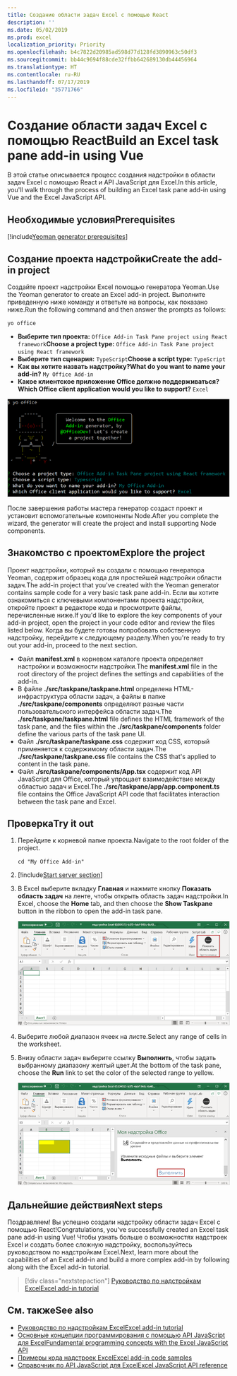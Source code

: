 ```yaml
---
title: Создание области задач Excel с помощью React
description: ''
ms.date: 05/02/2019
ms.prod: excel
localization_priority: Priority
ms.openlocfilehash: b4c7822d20985ad598d77d128fd3890963c50df3
ms.sourcegitcommit: bb44c9694f88cde32ffbb642689130db44456964
ms.translationtype: HT
ms.contentlocale: ru-RU
ms.lasthandoff: 07/17/2019
ms.locfileid: "35771766"
---
```

# <a name="build-an-excel-task-pane-add-in-using-react"></a><span data-ttu-id="0ad11-102">Создание области задач Excel с помощью React</span><span class="sxs-lookup"><span data-stu-id="0ad11-102">Build an Excel task pane add-in using Vue</span></span>

<span data-ttu-id="0ad11-103">В этой статье описывается процесс создания надстройки в области задач Excel с помощью React и API JavaScript для Excel.</span><span class="sxs-lookup"><span data-stu-id="0ad11-103">In this article, you'll walk through the process of building an Excel task pane add-in using Vue and the Excel JavaScript API.</span></span>

## <a name="prerequisites"></a><span data-ttu-id="0ad11-104">Необходимые условия</span><span class="sxs-lookup"><span data-stu-id="0ad11-104">Prerequisites</span></span>

[!include[Yeoman generator prerequisites](../includes/quickstart-yo-prerequisites.md)]

## <a name="create-the-add-in-project"></a><span data-ttu-id="0ad11-105">Создание проекта надстройки</span><span class="sxs-lookup"><span data-stu-id="0ad11-105">Create the add-in project</span></span>

<span data-ttu-id="0ad11-106">Создайте проект надстройки Excel помощью генератора Yeoman.</span><span class="sxs-lookup"><span data-stu-id="0ad11-106">Use the Yeoman generator to create an Excel add-in project.</span></span> <span data-ttu-id="0ad11-107">Выполните приведенную ниже команду и ответьте на вопросы, как показано ниже.</span><span class="sxs-lookup"><span data-stu-id="0ad11-107">Run the following command and then answer the prompts as follows:</span></span>

```command&nbsp;line
yo office
```

- <span data-ttu-id="0ad11-108">**Выберите тип проекта:** `Office Add-in Task Pane project using React framework`</span><span class="sxs-lookup"><span data-stu-id="0ad11-108">**Choose a project type:** `Office Add-in Task Pane project using React framework`</span></span>
- <span data-ttu-id="0ad11-109">**Выберите тип сценария:** `TypeScript`</span><span class="sxs-lookup"><span data-stu-id="0ad11-109">**Choose a script type:** `TypeScript`</span></span>
- <span data-ttu-id="0ad11-110">**Как вы хотите назвать надстройку?**</span><span class="sxs-lookup"><span data-stu-id="0ad11-110">**What do you want to name your add-in?**</span></span> `My Office Add-in`
- <span data-ttu-id="0ad11-111">**Какое клиентское приложение Office должно поддерживаться?**</span><span class="sxs-lookup"><span data-stu-id="0ad11-111">**Which Office client application would you like to support?**</span></span> `Excel`

![Генератор Yeoman](../images/yo-office-excel-react-2.png)

<span data-ttu-id="0ad11-113">После завершения работы мастера генератор создаст проект и установит вспомогательные компоненты Node.</span><span class="sxs-lookup"><span data-stu-id="0ad11-113">After you complete the wizard, the generator will create the project and install supporting Node components.</span></span>

## <a name="explore-the-project"></a><span data-ttu-id="0ad11-114">Знакомство с проектом</span><span class="sxs-lookup"><span data-stu-id="0ad11-114">Explore the project</span></span>

<span data-ttu-id="0ad11-115">Проект надстройки, который вы создали с помощью генератора Yeoman, содержит образец кода для простейшей надстройки области задач.</span><span class="sxs-lookup"><span data-stu-id="0ad11-115">The add-in project that you've created with the Yeoman generator contains sample code for a very basic task pane add-in.</span></span> <span data-ttu-id="0ad11-116">Если вы хотите ознакомиться с ключевыми компонентами проекта надстройки, откройте проект в редакторе кода и просмотрите файлы, перечисленные ниже.</span><span class="sxs-lookup"><span data-stu-id="0ad11-116">If you'd like to explore the key components of your add-in project, open the project in your code editor and review the files listed below.</span></span> <span data-ttu-id="0ad11-117">Когда вы будете готовы попробовать собственную надстройку, перейдите к следующему разделу.</span><span class="sxs-lookup"><span data-stu-id="0ad11-117">When you're ready to try out your add-in, proceed to the next section.</span></span>

- <span data-ttu-id="0ad11-118">Файл **manifest.xml** в корневом каталоге проекта определяет настройки и возможности надстройки.</span><span class="sxs-lookup"><span data-stu-id="0ad11-118">The **manifest.xml** file in the root directory of the project defines the settings and capabilities of the add-in.</span></span>
- <span data-ttu-id="0ad11-119">В файле **./src/taskpane/taskpane.html** определена HTML-инфраструктура области задач, а файлы в папке **./src/taskpane/components** определяют разные части пользовательского интерфейса области задач.</span><span class="sxs-lookup"><span data-stu-id="0ad11-119">The **./src/taskpane/taskpane.html** file defines the HTML framework of the task pane, and the files within the **./src/taskpane/components** folder define the various parts of the task pane UI.</span></span>
- <span data-ttu-id="0ad11-120">Файл **./src/taskpane/taskpane.css** содержит код CSS, который применяется к содержимому области задач.</span><span class="sxs-lookup"><span data-stu-id="0ad11-120">The **./src/taskpane/taskpane.css** file contains the CSS that's applied to content in the task pane.</span></span>
- <span data-ttu-id="0ad11-121">Файл **./src/taskpane/components/App.tsx** содержит код API JavaScript для Office, который упрощает взаимодействие между областью задач и Excel.</span><span class="sxs-lookup"><span data-stu-id="0ad11-121">The **./src/taskpane/app/app.component.ts** file contains the Office JavaScript API code that facilitates interaction between the task pane and Excel.</span></span>

## <a name="try-it-out"></a><span data-ttu-id="0ad11-122">Проверка</span><span class="sxs-lookup"><span data-stu-id="0ad11-122">Try it out</span></span>

1. <span data-ttu-id="0ad11-123">Перейдите к корневой папке проекта.</span><span class="sxs-lookup"><span data-stu-id="0ad11-123">Navigate to the root folder of the project.</span></span>

    ```command&nbsp;line
    cd "My Office Add-in"
    ```

2. [!include[Start server section](../includes/quickstart-yo-start-server-excel.md)] 

3. <span data-ttu-id="0ad11-124">В Excel выберите вкладку **Главная** и нажмите кнопку **Показать область задач** на ленте, чтобы открыть область задач надстройки.</span><span class="sxs-lookup"><span data-stu-id="0ad11-124">In Excel, choose the **Home** tab, and then choose the **Show Taskpane** button in the ribbon to open the add-in task pane.</span></span>

    ![Кнопка надстройки Excel](../images/excel-quickstart-addin-3b.png)

4. <span data-ttu-id="0ad11-126">Выберите любой диапазон ячеек на листе.</span><span class="sxs-lookup"><span data-stu-id="0ad11-126">Select any range of cells in the worksheet.</span></span>

5. <span data-ttu-id="0ad11-127">Внизу области задач выберите ссылку **Выполнить**, чтобы задать выбранному диапазону желтый цвет.</span><span class="sxs-lookup"><span data-stu-id="0ad11-127">At the bottom of the task pane, choose the **Run** link to set the color of the selected range to yellow.</span></span>

    ![Надстройка Excel](../images/excel-quickstart-addin-3c.png)

## <a name="next-steps"></a><span data-ttu-id="0ad11-129">Дальнейшие действия</span><span class="sxs-lookup"><span data-stu-id="0ad11-129">Next steps</span></span>

<span data-ttu-id="0ad11-130">Поздравляем! Вы успешно создали надстройку области задач Excel с помощью React!</span><span class="sxs-lookup"><span data-stu-id="0ad11-130">Congratulations, you've successfully created an Excel task pane add-in using Vue!</span></span> <span data-ttu-id="0ad11-131">Чтобы узнать больше о возможностях надстроек Excel и создать более сложную надстройку, воспользуйтесь руководством по надстройкам Excel.</span><span class="sxs-lookup"><span data-stu-id="0ad11-131">Next, learn more about the capabilities of an Excel add-in and build a more complex add-in by following along with the Excel add-in tutorial.</span></span>

> [!div class="nextstepaction"]
> [<span data-ttu-id="0ad11-132">Руководство по надстройкам Excel</span><span class="sxs-lookup"><span data-stu-id="0ad11-132">Excel add-in tutorial</span></span>](../tutorials/excel-tutorial.md)

## <a name="see-also"></a><span data-ttu-id="0ad11-133">См. также</span><span class="sxs-lookup"><span data-stu-id="0ad11-133">See also</span></span>

* [<span data-ttu-id="0ad11-134">Руководство по надстройкам Excel</span><span class="sxs-lookup"><span data-stu-id="0ad11-134">Excel add-in tutorial</span></span>](../tutorials/excel-tutorial-create-table.md)
* [<span data-ttu-id="0ad11-135">Основные концепции программирования с помощью API JavaScript для Excel</span><span class="sxs-lookup"><span data-stu-id="0ad11-135">Fundamental programming concepts with the Excel JavaScript API</span></span>](../excel/excel-add-ins-core-concepts.md)
* [<span data-ttu-id="0ad11-136">Примеры кода надстроек Excel</span><span class="sxs-lookup"><span data-stu-id="0ad11-136">Excel add-in code samples</span></span>](https://developer.microsoft.com/office/gallery/?filterBy=Samples,Excel)
* [<span data-ttu-id="0ad11-137">Справочник по API JavaScript для Excel</span><span class="sxs-lookup"><span data-stu-id="0ad11-137">Excel JavaScript API reference</span></span>](/office/dev/add-ins/reference/overview/excel-add-ins-reference-overview)
